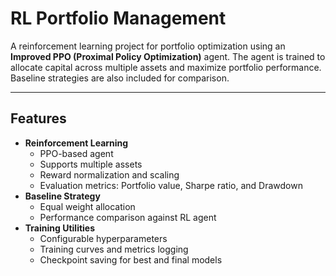 # RL Portfolio Management

A reinforcement learning project for portfolio optimization using an **Improved PPO (Proximal Policy Optimization)** agent. The agent is trained to allocate capital across multiple assets and maximize portfolio performance. Baseline strategies are also included for comparison.

---

## Features

- **Reinforcement Learning**
  - PPO-based agent
  - Supports multiple assets
  - Reward normalization and scaling
  - Evaluation metrics: Portfolio value, Sharpe ratio, and Drawdown
- **Baseline Strategy**
  - Equal weight allocation
  - Performance comparison against RL agent
- **Training Utilities**
  - Configurable hyperparameters
  - Training curves and metrics logging
  - Checkpoint saving for best and final models

